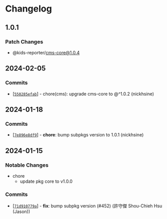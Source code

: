 # Changelog

## 1.0.1

### Patch Changes

- @kids-reporter/cms-core@1.0.4

## 2024-02-05

### Commits

- \[[`550285efab`](https://github.com/kids-reporter/kids-reporter-monorepo/commit/550285efab)] - chore(cms): upgrade cms-core to @^1.0.2 (nickhsine)

## 2024-01-18

### Commits

- \[[`7e896e8df9`](https://github.com/kids-reporter/kids-reporter-monorepo/commit/7e896e8df9)] - **chore**: bump subpkgs version to 1.0.1 (nickhsine)

## 2024-01-15

### Notable Changes

- chore
  - update pkg core to v1.0.0

### Commits

- \[[`71d910779a`](https://github.com/kids-reporter/cms/commit/71d910779a)] - **fix**: bump subpkg version (#452) (許守傑 Shou-Chieh Hsu (Jason))

